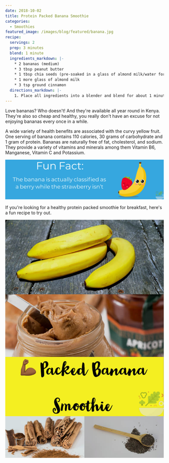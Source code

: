 ```yaml
---
date: 2018-10-02
title: Protein Packed Banana Smoothie
categories:
  - Smoothies
featured_image: /images/blog/featured/banana.jpg
recipe:
  servings: 2
  prep: 3 minutes
  blend: 1 minute
  ingredients_markdown: |-
    * 2 bananas (medium)
    * 3 tbsp peanut butter
    * 1 tbsp chia seeds (pre-soaked in a glass of almond milk/water for about an hour)
    * 1 more glass of almond milk
    * 3 tsp ground cinnamon
  directions_markdown: |-
    1. Place all ingredients into a blender and blend for about 1 minute.
---
```

Love bananas? Who doesn't! And they're available all year round in Kenya. They're also so cheap and healthy, you really don't have an excuse for 
not enjoying bananas every once in a while.

A wide variety of health benefits are associated with the curvy yellow fruit. One serving of banana contains 110 calories, 30 grams of carbohydrate and 1 gram of protein. 
Bananas are naturally free of fat, cholesterol, and sodium. They provide a variety of vitamins and minerals among them Vitamin B6, Manganese, Vitamin C and Potassium.

![bananafact](/images/blog/facts/bananafact.jpg)

If you're looking for a healthy protein packed smoothie for breakfast, here's a fun recipe to try out.

![bananapin](/images/blog/pins/bananapin.jpg)